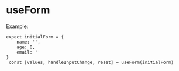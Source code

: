 # useForm

Example:
```
expect initialForm = {
    name: '', 
    age: 0, 
    email: ''
}
 const [values, handleInputChange, reset] = useForm(initialForm)
```